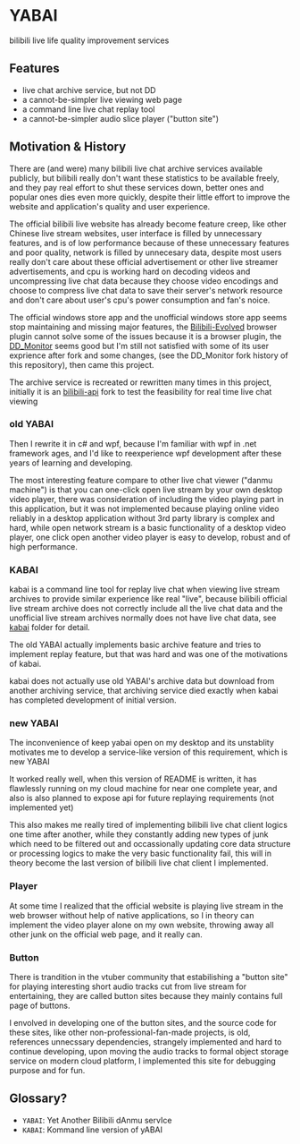 # YABAI

bilibili live life quality improvement services

## Features

- live chat archive service, but not DD
- a cannot-be-simpler live viewing web page
- a command line live chat replay tool
- a cannot-be-simpler audio slice player ("button site")

## Motivation & History

There are (and were) many bilibili live chat archive services available publicly,
but bilibili really don't want these statistics to be available freely,
and they pay real effort to shut these services down, better ones and popular ones dies even more quickly,
despite their little effort to improve the website and application's quality and user experience.

The official bilibili live website has already become feature creep, like other Chinese live stream websites, 
user interface is filled by unnecessary features, and is of low performance because of these unnecessary features
and poor quality, network is filled by unnecesary data, despite most users really don't care about these
official advertisement or other live streamer advertisements, and cpu is working hard on decoding videos
and uncompressing live chat data because they choose video encodings and choose to compress live chat data
to save their server's network resource and don't care about user's cpu's power consumption and fan's noice.

The official windows store app and the unofficial windows store app seems stop maintaining and missing major features,
the [Bilibili-Evolved] browser plugin cannot solve some of the issues because it is a browser plugin,
the [DD_Monitor] seems good but I'm still not satisfied with some of its user exprience after fork and some changes,
(see the DD_Monitor fork history of this repository), then came this project.

The archive service is recreated or rewritten many times in this project,
initially it is an [bilibili-api] fork to test the feasibility for real time live chat viewing

### old YABAI

Then I rewrite it in c# and wpf, because I'm familiar with wpf in .net framework ages,
and I'd like to reexperience wpf development after these years of learning and developing.

The most interesting feature compare to other live chat viewer ("danmu machine") is that you 
can one-click open live stream by your own desktop video player, there was consideration of
including the video playing part in this application, but it was not implemented because playing
online video reliably in a desktop application without 3rd party library is complex and hard,
while open network stream is a basic functionality of a desktop video player,
one click open another video player is easy to develop, robust and of high performance.

### KABAI

kabai is a command line tool for replay live chat when viewing live stream archives
to provide similar experience like real "live", because bilibili official live stream
archive does not correctly include all the live chat data and the unofficial live stream
archives normally does not have live chat data, see [kabai](kabai) folder for detail.

The old YABAI actually implements basic archive feature and tries to implement replay feature,
but that was hard and was one of the motivations of kabai.

kabai does not actually use old YABAI's archive data but download from another archiving service,
that archiving service died exactly when kabai has completed development of initial version.

### new YABAI

The inconvenience of keep yabai open on my desktop and its unstablity motivates me to
develop a service-like version of this requirement, which is new YABAI

It worked really well, when this version of README is written,
it has flawlessly running on my cloud machine for near one complete year,
and also is also planned to expose api for future replaying requirements (not implemented yet)

This also makes me really tired of implementing bilibili live chat client logics one time after another,
while they constantly adding new types of junk which need to be filtered out 
and occassionally updating core data structure or processing logics to make the very basic functionality fail,
this will in theory become the last version of bilibili live chat client I implemented.

### Player

At some time I realized that the official website is playing live stream in the web browser without
help of native applications, so I in theory can implement the video player alone on my own website,
throwing away all other junk on the official web page, and it really can.

### Button

There is trandition in the vtuber community that estabilishing a "button site" for
playing interesting short audio tracks cut from live stream for entertaining,
they are called button sites because they mainly contains full page of buttons.

I envolved in developing one of the button sites, and the source code for these sites,
like other non-professional-fan-made projects, is old, references unnecssary dependencies,
strangely implemented and hard to continue developing, upon moving the audio tracks to formal
object storage service on modern cloud platform, I implemented this site for debugging purpose and for fun.

[Bilibili-Evolved]: https://github.com/the1812/Bilibili-Evolved
[DD_Monitor]: https://github.com/zhimingshenjun/DD_Monitor/issues
[bilibili-api]: https://github.com/Passkou/bilibili-api
[bililive_dm]: https://github.com/copyliu/bililive_dm

## Glossary?

- `YABAI`: Yet Another Bilibili dAnmu servIce
- `KABAI`: Kommand line version of yABAI
